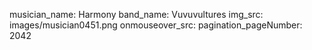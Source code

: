musician_name: Harmony
band_name: Vuvuvultures
img_src: images/musician0451.png
onmouseover_src: 
pagination_pageNumber: 2042